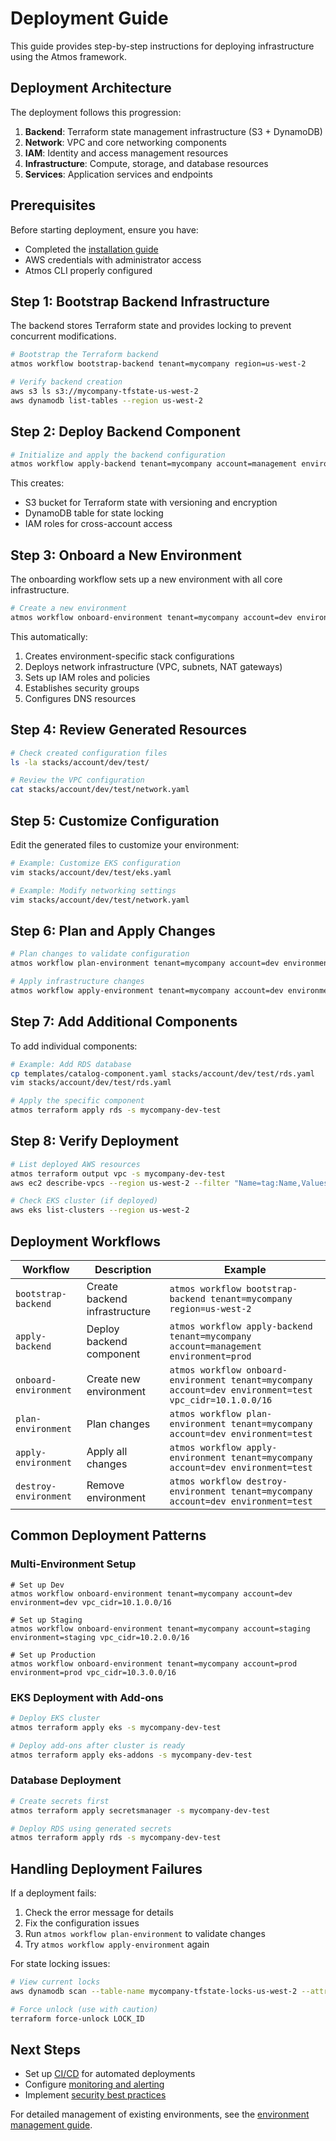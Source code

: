# Deployment Guide

This guide provides step-by-step instructions for deploying infrastructure using the Atmos framework.

## Deployment Architecture

The deployment follows this progression:

1. **Backend**: Terraform state management infrastructure (S3 + DynamoDB)
2. **Network**: VPC and core networking components
3. **IAM**: Identity and access management resources
4. **Infrastructure**: Compute, storage, and database resources
5. **Services**: Application services and endpoints

## Prerequisites

Before starting deployment, ensure you have:

- Completed the [installation guide](installation.md)
- AWS credentials with administrator access
- Atmos CLI properly configured

## Step 1: Bootstrap Backend Infrastructure

The backend stores Terraform state and provides locking to prevent concurrent modifications.

```bash
# Bootstrap the Terraform backend
atmos workflow bootstrap-backend tenant=mycompany region=us-west-2

# Verify backend creation
aws s3 ls s3://mycompany-tfstate-us-west-2
aws dynamodb list-tables --region us-west-2
```

## Step 2: Deploy Backend Component

```bash
# Initialize and apply the backend configuration
atmos workflow apply-backend tenant=mycompany account=management environment=prod
```

This creates:
- S3 bucket for Terraform state with versioning and encryption
- DynamoDB table for state locking
- IAM roles for cross-account access

## Step 3: Onboard a New Environment

The onboarding workflow sets up a new environment with all core infrastructure.

```bash
# Create a new environment
atmos workflow onboard-environment tenant=mycompany account=dev environment=test vpc_cidr=10.1.0.0/16
```

This automatically:
1. Creates environment-specific stack configurations
2. Deploys network infrastructure (VPC, subnets, NAT gateways)
3. Sets up IAM roles and policies
4. Establishes security groups
5. Configures DNS resources

## Step 4: Review Generated Resources

```bash
# Check created configuration files
ls -la stacks/account/dev/test/

# Review the VPC configuration
cat stacks/account/dev/test/network.yaml
```

## Step 5: Customize Configuration

Edit the generated files to customize your environment:

```bash
# Example: Customize EKS configuration
vim stacks/account/dev/test/eks.yaml

# Example: Modify networking settings
vim stacks/account/dev/test/network.yaml
```

## Step 6: Plan and Apply Changes

```bash
# Plan changes to validate configuration
atmos workflow plan-environment tenant=mycompany account=dev environment=test

# Apply infrastructure changes
atmos workflow apply-environment tenant=mycompany account=dev environment=test
```

## Step 7: Add Additional Components

To add individual components:

```bash
# Example: Add RDS database
cp templates/catalog-component.yaml stacks/account/dev/test/rds.yaml
vim stacks/account/dev/test/rds.yaml

# Apply the specific component
atmos terraform apply rds -s mycompany-dev-test
```

## Step 8: Verify Deployment

```bash
# List deployed AWS resources
atmos terraform output vpc -s mycompany-dev-test
aws ec2 describe-vpcs --region us-west-2 --filter "Name=tag:Name,Values=*test*"

# Check EKS cluster (if deployed)
aws eks list-clusters --region us-west-2
```

## Deployment Workflows

| Workflow | Description | Example |
|----------|-------------|---------|
| `bootstrap-backend` | Create backend infrastructure | `atmos workflow bootstrap-backend tenant=mycompany region=us-west-2` |
| `apply-backend` | Deploy backend component | `atmos workflow apply-backend tenant=mycompany account=management environment=prod` |
| `onboard-environment` | Create new environment | `atmos workflow onboard-environment tenant=mycompany account=dev environment=test vpc_cidr=10.1.0.0/16` |
| `plan-environment` | Plan changes | `atmos workflow plan-environment tenant=mycompany account=dev environment=test` |
| `apply-environment` | Apply all changes | `atmos workflow apply-environment tenant=mycompany account=dev environment=test` |
| `destroy-environment` | Remove environment | `atmos workflow destroy-environment tenant=mycompany account=dev environment=test` |

## Common Deployment Patterns

### Multi-Environment Setup

```
# Set up Dev
atmos workflow onboard-environment tenant=mycompany account=dev environment=dev vpc_cidr=10.1.0.0/16

# Set up Staging
atmos workflow onboard-environment tenant=mycompany account=staging environment=staging vpc_cidr=10.2.0.0/16

# Set up Production
atmos workflow onboard-environment tenant=mycompany account=prod environment=prod vpc_cidr=10.3.0.0/16
```

### EKS Deployment with Add-ons

```bash
# Deploy EKS cluster
atmos terraform apply eks -s mycompany-dev-test

# Deploy add-ons after cluster is ready
atmos terraform apply eks-addons -s mycompany-dev-test
```

### Database Deployment

```bash
# Create secrets first
atmos terraform apply secretsmanager -s mycompany-dev-test

# Deploy RDS using generated secrets
atmos terraform apply rds -s mycompany-dev-test
```

## Handling Deployment Failures

If a deployment fails:

1. Check the error message for details
2. Fix the configuration issues
3. Run `atmos workflow plan-environment` to validate changes
4. Try `atmos workflow apply-environment` again

For state locking issues:

```bash
# View current locks
aws dynamodb scan --table-name mycompany-tfstate-locks-us-west-2 --attributes-to-get LockID Info

# Force unlock (use with caution)
terraform force-unlock LOCK_ID
```

## Next Steps

- Set up [CI/CD](cicd-best-practices.md) for automated deployments
- Configure [monitoring and alerting](../components/terraform/monitoring)
- Implement [security best practices](security-best-practices.md)

For detailed management of existing environments, see the [environment management guide](environment-management.md).